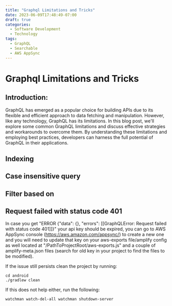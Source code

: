 ```yaml
---
title: "Graphql Limitations and Tricks"
date: 2023-06-09T17:48:49-07:00
draft: true
categories:
  - Software Development
  - Technology
tags:
  - GraphQL
  - Searchable
  - AWS AppSync
---
```


# Graphql Limitations and Tricks

## Introduction:
GraphQL has emerged as a popular choice for building APIs due to its flexible and efficient approach to data fetching and manipulation. However, like any technology, GraphQL has its limitations. In this blog post, we'll explore some common GraphQL limitations and discuss effective strategies and workarounds to overcome them. By understanding these limitations and employing best practices, developers can harness the full potential of GraphQL in their applications.

## Indexing

## Case insensitive query

## Filter based on



## Request failed with status code 401

In case you get "ERROR {"data": {}, "errors": [[GraphQLError: Request failed with status code 401]]}" your api key should be expired, you can go to AWS AppSync console (https://aws.amazon.com/appsync/) to create a new one and you will need to update that key on your aws-exports file/amplify config as well located at "/PathToProjectRoot/aws-exports.js" and a couple of amplify-meta.json files (search for old key in your project to find the files to be modified).

If the issue still persists clean the project by running:
```
cd android
./gradlew clean
```

If this does not help either, run the following:
```
watchman watch-del-all watchman shutdown-server
```

